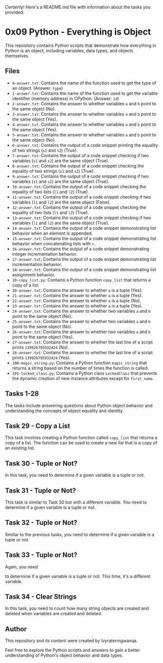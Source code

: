 Certainly! Here's a README.md file with information about the tasks you provided:

# 0x09 Python - Everything is Object

This repository contains Python scripts that demonstrate how everything in Python is an object, including variables, data types, and objects themselves.

## Files

- `0-answer.txt`: Contains the name of the function used to get the type of an object. (Answer: `type`)
- `1-answer.txt`: Contains the name of the function used to get the variable identifier (memory address) in CPython. (Answer: `id`)
- `2-answer.txt`: Contains the answer to whether variables `a` and `b` point to the same object (No).
- `3-answer.txt`: Contains the answer to whether variables `a` and `b` point to the same object (Yes).
- `4-answer.txt`: Contains the answer to whether variables `a` and `b` point to the same object (Yes).
- `5-answer.txt`: Contains the answer to whether variables `a` and `b` point to the same object (No).
- `6-answer.txt`: Contains the output of a code snippet printing the equality of two strings (`s1` and `s2`) (True).
- `7-answer.txt`: Contains the output of a code snippet checking if two variables (`s1` and `s2`) are the same object (True).
- `8-answer.txt`: Contains the output of a code snippet checking the equality of two strings (`s1` and `s2`) (True).
- `9-answer.txt`: Contains the output of a code snippet checking if two variables (`s1` and `s2`) are the same object (True).
- `10-answer.txt`: Contains the output of a code snippet checking the equality of two lists (`l1` and `l2`) (True).
- `11-answer.txt`: Contains the output of a code snippet checking if two variables (`l1` and `l2`) are the same object (False).
- `12-answer.txt`: Contains the output of a code snippet checking the equality of two lists (`l1` and `l2`) (True).
- `13-answer.txt`: Contains the output of a code snippet checking if two variables (`l1` and `l2`) are the same object (True).
- `14-answer.txt`: Contains the output of a code snippet demonstrating list behavior when an element is appended.
- `15-answer.txt`: Contains the output of a code snippet demonstrating list behavior when concatenating lists with `+`.
- `16-answer.txt`: Contains the output of a code snippet demonstrating integer incrementation behavior.
- `17-answer.txt`: Contains the output of a code snippet demonstrating list incrementation behavior.
- `18-answer.txt`: Contains the output of a code snippet demonstrating list assignment behavior.
- `19-copy_list.py`: Contains a Python function `copy_list` that returns a copy of a list.
- `20-answer.txt`: Contains the answer to whether `a` is a tuple (Yes).
- `21-answer.txt`: Contains the answer to whether `a` is a tuple (Yes).
- `22-answer.txt`: Contains the answer to whether `a` is a tuple (No).
- `23-answer.txt`: Contains the answer to whether `a` is a tuple (Yes).
- `24-answer.txt`: Contains the answer to whether two variables `a` and `b` point to the same object (No).
- `25-answer.txt`: Contains the answer to whether two variables `a` and `b` point to the same object (No).
- `26-answer.txt`: Contains the answer to whether two variables `a` and `b` point to the same object (Yes).
- `27-answer.txt`: Contains the answer to whether the last line of a script prints `139926795932424` (No).
- `28-answer.txt`: Contains the answer to whether the last line of a script prints `139926795932424` (Yes).
- `100-magic_string.py`: Contains a Python function `magic_string` that returns a string based on the number of times the function is called.
- `101-locked_class.py`: Contains a Python class `LockedClass` that prevents the dynamic creation of new instance attributes except for `first_name`.

## Tasks 1-28
The tasks include answering questions about Python object behavior and understanding the concepts of object equality and identity.

## Task 29 - Copy a List
This task involves creating a Python function called `copy_list` that returns a copy of a list. The function can be used to create a new list that is a copy of an existing list.

## Task 30 - Tuple or Not?
In this task, you need to determine if a given variable is a tuple or not.

## Task 31 - Tuple or Not?
This task is similar to Task 30 but with a different variable. You need to determine if a given variable is a tuple or not.

## Task 32 - Tuple or Not?
Similar to the previous tasks, you need to determine if a given variable is a tuple or not.

## Task 33 - Tuple or Not?
Again, you need

 to determine if a given variable is a tuple or not. This time, it's a different variable.

## Task 34 - Clear Strings
In this task, you need to count how many string objects are created and deleted when variables are created and deleted.

## Author
This repository and its content were created by Ivyratermgwanqa.

Feel free to explore the Python scripts and answers to gain a better understanding of Python's object behavior and data types.
